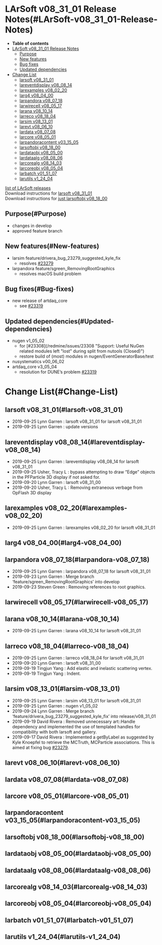 LArSoft v08\_31\_01 Release Notes(#LArSoft-v08_31_01-Release-Notes)
======================================================================

-   **Table of contents**
-   [LArSoft v08\_31\_01 Release Notes](#LArSoft-v08_31_01-Release-Notes)
    -   [Purpose](#Purpose)
    -   [New features](#New-features)
    -   [Bug fixes](#Bug-fixes)
    -   [Updated dependencies](#Updated-dependencies)
-   [Change List](#Change-List)
    -   [larsoft v08\_31\_01](#larsoft-v08_31_01)
    -   [lareventdisplay v08\_08\_14](#lareventdisplay-v08_08_14)
    -   [larexamples v08\_02\_20](#larexamples-v08_02_20)
    -   [larg4 v08\_04\_00](#larg4-v08_04_00)
    -   [larpandora v08\_07\_18](#larpandora-v08_07_18)
    -   [larwirecell v08\_05\_17](#larwirecell-v08_05_17)
    -   [larana v08\_10\_14](#larana-v08_10_14)
    -   [larreco v08\_18\_04](#larreco-v08_18_04)
    -   [larsim v08\_13\_01](#larsim-v08_13_01)
    -   [larevt v08\_06\_10](#larevt-v08_06_10)
    -   [lardata v08\_07\_08](#lardata-v08_07_08)
    -   [larcore v08\_05\_01](#larcore-v08_05_01)
    -   [larpandoracontent v03\_15\_05](#larpandoracontent-v03_15_05)
    -   [larsoftobj v08\_18\_00](#larsoftobj-v08_18_00)
    -   [lardataobj v08\_05\_00](#lardataobj-v08_05_00)
    -   [lardataalg v08\_08\_06](#lardataalg-v08_08_06)
    -   [larcorealg v08\_14\_03](#larcorealg-v08_14_03)
    -   [larcoreobj v08\_05\_04](#larcoreobj-v08_05_04)
    -   [larbatch v01\_51\_07](#larbatch-v01_51_07)
    -   [larutils v1\_24\_04](#larutils-v1_24_04)

[list of LArSoft releases](LArSoft_release_list)\
Download instructions for [larsoft v08\_31\_01](http://scisoft.fnal.gov/scisoft/bundles/larsoft/v08_31_01/larsoft-v08_31_01.html)\
Download instructions for [just larsoftobj v08\_18\_00](http://scisoft.fnal.gov/scisoft/bundles/larsoftobj/v08_18_00/larsoftobj-v08_18_00.html)

Purpose(#Purpose)
--------------------

-   changes in develop
-   approved feature branch

New features(#New-features)
------------------------------

-   larsim feature/drivera\_bug\_23279\_suggested\_kyle\_fix
    -   resolves [\#23279](/redmine/issues/23279 "Bug: LArSim revision/commit d96375d3 breaks DUNE analysis. (Closed)")
-   larpandora feature/sgreen\_RemovingRootGraphics
    -   resolves macOS build problem

Bug fixes(#Bug-fixes)
------------------------

-   new release of artdaq\_core
    -   see [\#23319](/redmine/issues/23319 "Bug: Problems reading ProtoDUNE-SP raw data file with artdaq_core v3_05_02 (Closed)")

Updated dependencies(#Updated-dependencies)
----------------------------------------------

-   nugen v1\_05\_02
    -   for [\#23308](/redmine/issues/23308 "Support: Useful NuGen related modules left "lost" during split from nutools (Closed)")
    -   restore build of (most) modules in nugen/EventGeneratorBase/test
-   nusystematics v00\_06\_02
-   artdaq\_core v3\_05\_04
    -   resolution for DUNE’s problem [\#23319](/redmine/issues/23319 "Bug: Problems reading ProtoDUNE-SP raw data file with artdaq_core v3_05_02 (Closed)")

Change List(#Change-List)
============================

larsoft v08\_31\_01(#larsoft-v08_31_01)
------------------------------------------

-   2019-09-25 Lynn Garren : larsoft v08\_31\_01 for larsoft v08\_31\_01
-   2019-09-25 Lynn Garren : update versions

lareventdisplay v08\_08\_14(#lareventdisplay-v08_08_14)
----------------------------------------------------------

-   2019-09-25 Lynn Garren : lareventdisplay v08\_08\_14 for larsoft v08\_31\_01
-   2019-09-25 Usher, Tracy L : bypass attempting to draw “Edge” objects in the PFParticle 3D display if not asked for.
-   2019-09-20 Lynn Garren : larsoft v08\_31\_00
-   2019-09-20 Usher, Tracy L : Removing extraneous verbage from OpFlash 3D display

larexamples v08\_02\_20(#larexamples-v08_02_20)
--------------------------------------------------

-   2019-09-25 Lynn Garren : larexamples v08\_02\_20 for larsoft v08\_31\_01

larg4 v08\_04\_00(#larg4-v08_04_00)
--------------------------------------

larpandora v08\_07\_18(#larpandora-v08_07_18)
------------------------------------------------

-   2019-09-25 Lynn Garren : larpandora v08\_07\_18 for larsoft v08\_31\_01
-   2019-09-23 Lynn Garren : Merge branch ‘feature/sgreen\_RemovingRootGraphics’ into develop
-   2019-09-23 Steven Green : Removing references to root graphics.

larwirecell v08\_05\_17(#larwirecell-v08_05_17)
--------------------------------------------------

larana v08\_10\_14(#larana-v08_10_14)
----------------------------------------

-   2019-09-25 Lynn Garren : larana v08\_10\_14 for larsoft v08\_31\_01

larreco v08\_18\_04(#larreco-v08_18_04)
------------------------------------------

-   2019-09-25 Lynn Garren : larreco v08\_18\_04 for larsoft v08\_31\_01
-   2019-09-20 Lynn Garren : larsoft v08\_31\_00
-   2019-09-19 Tingjun Yang : Add elastic and inelastic scattering vertex.
-   2019-09-19 Tingjun Yang : Indent.

larsim v08\_13\_01(#larsim-v08_13_01)
----------------------------------------

-   2019-09-25 Lynn Garren : larsim v08\_13\_01 for larsoft v08\_31\_01
-   2019-09-25 Lynn Garren : nugen v1\_05\_02
-   2019-09-24 Lynn Garren : Merge branch ‘feature/drivera\_bug\_23279\_suggested\_kyle\_fix’ into release/v08\_31\_01
-   2019-09-19 David Rivera : Removed unnecessary art::Handle dependency and implemented the use of templated handles for compatibility with both larsoft and gallery.
-   2019-09-17 David Rivera : Implemented a getByLabel as suggested by Kyle Knoepfel to retrieve the MCTruth, MCParticle associations. This is aimed at fixing bug [\#23279](/redmine/issues/23279 "Bug: LArSim revision/commit d96375d3 breaks DUNE analysis. (Closed)").

larevt v08\_06\_10(#larevt-v08_06_10)
----------------------------------------

lardata v08\_07\_08(#lardata-v08_07_08)
------------------------------------------

larcore v08\_05\_01(#larcore-v08_05_01)
------------------------------------------

larpandoracontent v03\_15\_05(#larpandoracontent-v03_15_05)
--------------------------------------------------------------

larsoftobj v08\_18\_00(#larsoftobj-v08_18_00)
------------------------------------------------

lardataobj v08\_05\_00(#lardataobj-v08_05_00)
------------------------------------------------

lardataalg v08\_08\_06(#lardataalg-v08_08_06)
------------------------------------------------

larcorealg v08\_14\_03(#larcorealg-v08_14_03)
------------------------------------------------

larcoreobj v08\_05\_04(#larcoreobj-v08_05_04)
------------------------------------------------

larbatch v01\_51\_07(#larbatch-v01_51_07)
--------------------------------------------

larutils v1\_24\_04(#larutils-v1_24_04)
------------------------------------------

